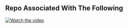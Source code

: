 ## Repo Associated With The Following

[![Watch the video](https://img.youtube.com/vi/1IzEdVz0lck/0.jpg)](https://www.youtube.com/watch?v=1IzEdVz0lck)
